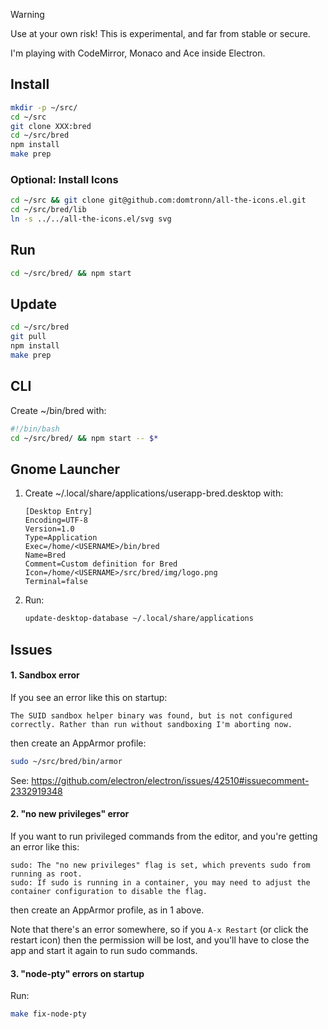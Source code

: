 > [!WARNING]
> Use at your own risk! This is experimental, and far from stable or secure.

I'm playing with CodeMirror, Monaco and Ace inside Electron.

## Install

```sh
mkdir -p ~/src/
cd ~/src
git clone XXX:bred
cd ~/src/bred
npm install
make prep
```

### Optional: Install Icons

```sh
cd ~/src && git clone git@github.com:domtronn/all-the-icons.el.git
cd ~/src/bred/lib
ln -s ../../all-the-icons.el/svg svg
```

## Run

```sh
cd ~/src/bred/ && npm start
```

## Update
```sh
cd ~/src/bred
git pull
npm install
make prep
```

## CLI

Create ~/bin/bred with:
```bash
#!/bin/bash
cd ~/src/bred/ && npm start -- $*
```

## Gnome Launcher

1. Create ~/.local/share/applications/userapp-bred.desktop with:

    ```
    [Desktop Entry]
    Encoding=UTF-8
    Version=1.0
    Type=Application
    Exec=/home/<USERNAME>/bin/bred
    Name=Bred
    Comment=Custom definition for Bred
    Icon=/home/<USERNAME>/src/bred/img/logo.png
    Terminal=false
    ```

2. Run:

    ```sh
    update-desktop-database ~/.local/share/applications
    ```

## Issues

#### 1. Sandbox error

If you see an error like this on startup:
```
The SUID sandbox helper binary was found, but is not configured
correctly. Rather than run without sandboxing I'm aborting now.
```
then create an AppArmor profile:
```sh
sudo ~/src/bred/bin/armor
```
See: https://github.com/electron/electron/issues/42510#issuecomment-2332919348

#### 2. "no new privileges" error

If you want to run privileged commands from the editor, and you're getting an error like this:
```
sudo: The "no new privileges" flag is set, which prevents sudo from running as root.
sudo: If sudo is running in a container, you may need to adjust the container configuration to disable the flag.
```
then create an AppArmor profile, as in 1 above.

Note that there's an error somewhere, so if you `A-x Restart` (or click the restart icon) then the
permission will be lost, and you'll have to close the app and start it again to run sudo commands.

#### 3. "node-pty" errors on startup

Run:
```sh
make fix-node-pty

```
